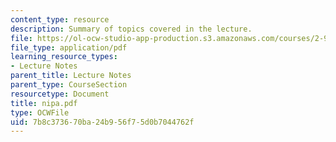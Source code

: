 ```yaml
---
content_type: resource
description: Summary of topics covered in the lecture.
file: https://ol-ocw-studio-app-production.s3.amazonaws.com/courses/2-964-economics-of-marine-transportation-industries-fall-2006/7b8c373670ba24b956f75d0b7044762f_nipa.pdf
file_type: application/pdf
learning_resource_types:
- Lecture Notes
parent_title: Lecture Notes
parent_type: CourseSection
resourcetype: Document
title: nipa.pdf
type: OCWFile
uid: 7b8c3736-70ba-24b9-56f7-5d0b7044762f
---
```

